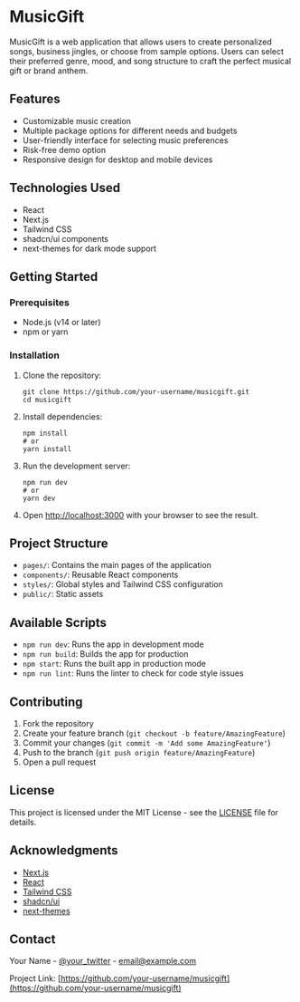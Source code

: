 # MusicGift

MusicGift is a web application that allows users to create personalized songs, business jingles, or choose from sample options. Users can select their preferred genre, mood, and song structure to craft the perfect musical gift or brand anthem.

## Features

- Customizable music creation
- Multiple package options for different needs and budgets
- User-friendly interface for selecting music preferences
- Risk-free demo option
- Responsive design for desktop and mobile devices

## Technologies Used

- React
- Next.js
- Tailwind CSS
- shadcn/ui components
- next-themes for dark mode support

## Getting Started

### Prerequisites

- Node.js (v14 or later)
- npm or yarn

### Installation

1. Clone the repository:
   ```
   git clone https://github.com/your-username/musicgift.git
   cd musicgift
   ```

2. Install dependencies:
   ```
   npm install
   # or
   yarn install
   ```

3. Run the development server:
   ```
   npm run dev
   # or
   yarn dev
   ```

4. Open [http://localhost:3000](http://localhost:3000) with your browser to see the result.

## Project Structure

- `pages/`: Contains the main pages of the application
- `components/`: Reusable React components
- `styles/`: Global styles and Tailwind CSS configuration
- `public/`: Static assets

## Available Scripts

- `npm run dev`: Runs the app in development mode
- `npm run build`: Builds the app for production
- `npm start`: Runs the built app in production mode
- `npm run lint`: Runs the linter to check for code style issues

## Contributing

1. Fork the repository
2. Create your feature branch (`git checkout -b feature/AmazingFeature`)
3. Commit your changes (`git commit -m 'Add some AmazingFeature'`)
4. Push to the branch (`git push origin feature/AmazingFeature`)
5. Open a pull request

## License

This project is licensed under the MIT License - see the [LICENSE](LICENSE) file for details.

## Acknowledgments

- [Next.js](https://nextjs.org/)
- [React](https://reactjs.org/)
- [Tailwind CSS](https://tailwindcss.com/)
- [shadcn/ui](https://ui.shadcn.com/)
- [next-themes](https://github.com/pacocoursey/next-themes)

## Contact

Your Name - [@your_twitter](https://twitter.com/your_twitter) - email@example.com

Project Link: [https://github.com/your-username/musicgift](https://github.com/your-username/musicgift)